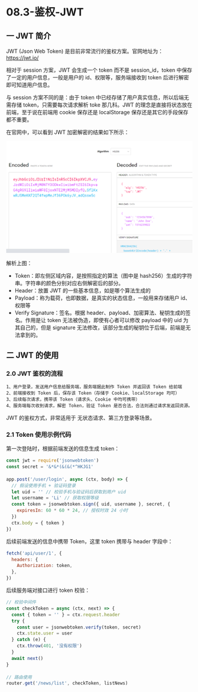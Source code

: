 # 08.3-鉴权-JWT

## 一 JWT 简介

JWT (Json Web Token) 是目前非常流行的鉴权方案。官网地址为：<https://jwt.io/>

相对于 session 方案，JWT 会生成一个 token 而不是 session_id，token 中保存了一定的用户信息，一般是用户的 id、权限等，服务端接收到 token 后进行解密即可知道用户信息。

与 session 方案不同的是：由于 token 中已经存储了用户真实信息，所以后端无需存储 token，只需要每次请求解析 toke 那几科。JWT 的理念是直接将状态放在前端，至于说在前端用 cookie 保存还是 localStorage 保存还是其它的手段保存都不重要。

在官网中，可以看到 JWT 加密解密的结果如下所示：

![jwt 加密解密对比](../images/node/jwt-01.png)

解析上图：

- Token：即左侧区域内容，是按照指定的算法（图中是 hash256）生成的字符串。字符串的颜色分别对应右侧解密后的部分。
- Header：放置 JWT 的一些基本信息，如是哪个算法生成的
- Payload：称为载荷，也即数据，是真实的状态信息，一般用来存储用户 id、权限等
- Verify Signature：签名。根据 header、payload、加密算法、秘钥生成的签名。作用是让 token 无法被伪造，即使有心者可以修改 payload 中的 uid 为其自己的，但是 signature 无法修改，该部分生成的秘钥位于后端，前端是无法拿到的。

## 二 JWT 的使用

### 2.0 JWT 鉴权的流程

```txt
1、用户登录，发送用户信息给服务端，服务端据此制作 Token 并返回该 Token 给前端
2、前端接收到 Token 后，保存该 Token（存储于 Cookie、localStorage 均可）
3、后续每次请求，携带该 Token（请求头、Cookie 中均可携带）
4、服务端每次收到请求，解密 Token，验证 Token 是否合法，合法则通过请求发返回资源。
```

JWT 的鉴权方式，非常适用于 无状态请求、第三方登录等场景。

### 2.1 Token 使用示例代码

第一次登陆时，根据前端发送的信息生成 token：

```js
const jwt = require('jsonwebtoken')
const secret = '&*&*(&(&(*^HKJG1'

app.post('/user/login', async (ctx, body) => {
  // 假设使用手机 + 验证码登录
  let uid = '' // 校验手机与验证码后获取到用户 uid
  let username = 'Li' // 获取权限等级
  const token = jsonwebtoken.sign({ uid, username }, secret, {
    expiresIn: 60 * 60 * 24, // 授权时效 24 小时
  })
  ctx.body = { token }
})
```

后续前端发送的信息中携带 Token，这里 token 携带与 header 字段中：

```js
fetch('api/user/1', {
  headers: {
    Authorization: token,
  },
})
```

后续服务端对接口进行 token 校验：

```js
// 校验中间件
const checkToken = async (ctx, next) => {
  const { token = '' } = ctx.request.header
  try {
    const user = jsonwebtoken.verify(token, secret)
    ctx.state.user = user
  } catch (e) {
    ctx.throw(401, '没有权限')
  }
  await next()
}

// 路由使用
router.get('/news/list', checkToken, listNews)
```
